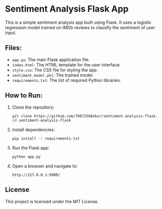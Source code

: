 # Sentiment Analysis Flask App

This is a simple sentiment analysis app built using Flask. It uses a logistic regression model trained on IMDb reviews to classify the sentiment of user input.

## Files:
- `app.py`: The main Flask application file.
- `index.html`: The HTML template for the user interface.
- `style.css`: The CSS file for styling the app.
- `sentiment_model.pkl`: The trained model.
- `requirements.txt`: The list of required Python libraries.

## How to Run:

1. Clone the repository:
    ```bash
    git clone https://github.com/7007259Ankur/sentiment-analysis-flask.git
    cd sentiment-analysis-flask
    ```

2. Install dependencies:
    ```bash
    pip install -r requirements.txt
    ```

3. Run the Flask app:
    ```bash
    python app.py
    ```

4. Open a browser and navigate to:
    ```
    http://127.0.0.1:5000/
    ```

## License
This project is licensed under the MIT License.
